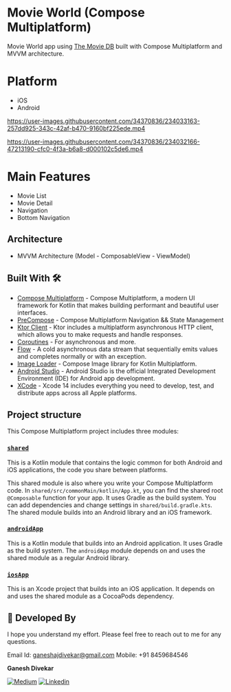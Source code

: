 # Movie World (Compose Multiplatform)
Movie World app using [The Movie DB](https://www.themoviedb.org) built with Compose Multiplatform and MVVM architecture.<br>

# Platform
- iOS
- Android



https://user-images.githubusercontent.com/34370836/234033163-257dd925-343c-42af-b470-9160bf225ede.mp4


https://user-images.githubusercontent.com/34370836/234032166-47213190-cfc0-4f3a-b6a8-d000102c5de6.mp4




# Main Features
- Movie List
- Movie Detail
- Navigation
- Bottom Navigation

## Architecture
- MVVM Architecture (Model - ComposableView - ViewModel)

## Built With 🛠
- [Compose Multiplatform](https://github.com/JetBrains/compose-multiplatform) - Compose Multiplatform, a modern UI framework for Kotlin that makes building performant and beautiful user interfaces.
- [PreCompose](https://github.com/Tlaster/PreCompose) - Compose Multiplatform Navigation && State Management
- [Ktor Client](https://ktor.io/docs/welcome.html) - Ktor includes a multiplatform asynchronous HTTP client, which allows you to make requests and handle responses.
- [Coroutines](https://kotlinlang.org/docs/reference/coroutines-overview.html) - For asynchronous and more.
- [Flow](https://kotlin.github.io/kotlinx.coroutines/kotlinx-coroutines-core/kotlinx.coroutines.flow/-flow/) - A cold asynchronous data stream that sequentially emits values and completes normally or with an exception.
- [Image Loader](https://github.com/qdsfdhvh/compose-imageloader) - Compose Image library for Kotlin Multiplatform.
- [Android Studio](https://developer.android.com/studio/intro) - Android Studio is the official Integrated Development Environment (IDE) for Android app development.
- [XCode](https://developer.apple.com/xcode/) - Xcode 14 includes everything you need to develop, test, and distribute apps across all Apple platforms.

## Project structure

This Compose Multiplatform project includes three modules:

### [`shared`](/shared)
This is a Kotlin module that contains the logic common for both Android and iOS applications, the code you share between platforms.


This shared module is also where you write your Compose Multiplatform code. In `shared/src/commonMain/kotlin/App.kt`, you can find the shared root `@Composable` function for your app.
It uses Gradle as the build system. You can add dependencies and change settings in `shared/build.gradle.kts`. The shared module builds into an Android library and an iOS framework.

### [`androidApp`](/androidApp)
This is a Kotlin module that builds into an Android application. It uses Gradle as the build system. The `androidApp` module depends on and uses the shared module as a regular Android library.

### [`iosApp`](/iosApp)
This is an Xcode project that builds into an iOS application. It depends on and uses the shared module as a CocoaPods dependency.

## 👨 Developed By

I hope you understand my effort. Please feel free to reach out to me for any questions.

Email Id: ganeshajdivekar@gmail.com 
Mobile: +91 8459684546

**Ganesh Divekar**

[![Medium](https://img.shields.io/badge/-medium-grey?logo=medium)](https://ganeshajdivekar.medium.com/)
[![Linkedin](https://img.shields.io/badge/-linkedin-grey?logo=linkedin)](https://www.linkedin.com/in/ganesh-divekar-96a72bb7/)
